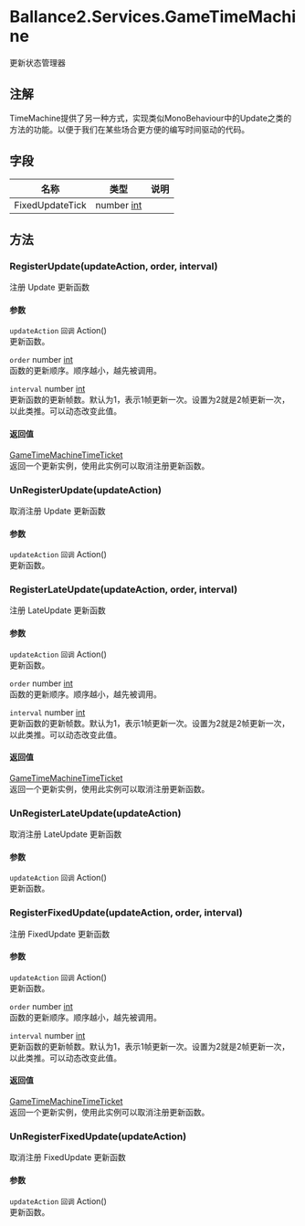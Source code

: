 ﻿# Ballance2.Services.GameTimeMachine 
更新状态管理器

## 注解

TimeMachine提供了另一种方式，实现类似MonoBehaviour中的Update之类的方法的功能。以便于我们在某些场合更方便的编写时间驱动的代码。

## 字段

|名称|类型|说明|
|---|---|---|
|FixedUpdateTick|number [int](../types.md)||

## 方法



### RegisterUpdate(updateAction, order, interval)

注册 Update 更新函数


#### 参数


`updateAction` `回调` Action() <br/>更新函数。

`order` number [int](../types.md)<br/>函数的更新顺序。顺序越小，越先被调用。

`interval` number [int](../types.md)<br/>更新函数的更新帧数。默认为1，表示1帧更新一次。设置为2就是2帧更新一次，以此类推。可以动态改变此值。



#### 返回值

[GameTimeMachineTimeTicket](./Ballance2.Services.GameTimeMachine+GameTimeMachineTimeTicket.md) <br/>返回一个更新实例，使用此实例可以取消注册更新函数。


### UnRegisterUpdate(updateAction)

取消注册 Update 更新函数


#### 参数


`updateAction` `回调` Action() <br/>更新函数。




### RegisterLateUpdate(updateAction, order, interval)

注册 LateUpdate 更新函数


#### 参数


`updateAction` `回调` Action() <br/>更新函数。

`order` number [int](../types.md)<br/>函数的更新顺序。顺序越小，越先被调用。

`interval` number [int](../types.md)<br/>更新函数的更新帧数。默认为1，表示1帧更新一次。设置为2就是2帧更新一次，以此类推。可以动态改变此值。



#### 返回值

[GameTimeMachineTimeTicket](./Ballance2.Services.GameTimeMachine+GameTimeMachineTimeTicket.md) <br/>返回一个更新实例，使用此实例可以取消注册更新函数。


### UnRegisterLateUpdate(updateAction)

取消注册 LateUpdate 更新函数


#### 参数


`updateAction` `回调` Action() <br/>更新函数。




### RegisterFixedUpdate(updateAction, order, interval)

注册 FixedUpdate 更新函数


#### 参数


`updateAction` `回调` Action() <br/>更新函数。

`order` number [int](../types.md)<br/>函数的更新顺序。顺序越小，越先被调用。

`interval` number [int](../types.md)<br/>更新函数的更新帧数。默认为1，表示1帧更新一次。设置为2就是2帧更新一次，以此类推。可以动态改变此值。



#### 返回值

[GameTimeMachineTimeTicket](./Ballance2.Services.GameTimeMachine+GameTimeMachineTimeTicket.md) <br/>返回一个更新实例，使用此实例可以取消注册更新函数。


### UnRegisterFixedUpdate(updateAction)

取消注册 FixedUpdate 更新函数


#### 参数


`updateAction` `回调` Action() <br/>更新函数。


